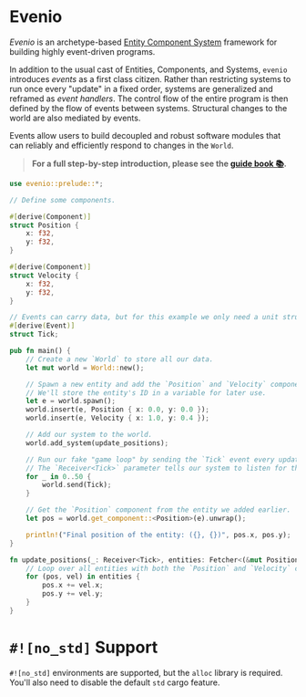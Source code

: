 # Evenio

_Evenio_ is an archetype-based [Entity Component System](https://en.wikipedia.org/wiki/Entity_component_system) framework for building highly event-driven programs.

In addition to the usual cast of Entities, Components, and Systems, `evenio` introduces _events_ as a first class citizen.
Rather than restricting systems to run once every "update" in a fixed order, systems are generalized and reframed as _event handlers_.
The control flow of the entire program is then defined by the flow of events between systems.
Structural changes to the world are also mediated by events.

Events allow users to build decoupled and robust software modules that can reliably and efficiently respond to changes in the `World`.

> **For a full step-by-step introduction, please see the [guide book 📚](guide).** 

```rust
use evenio::prelude::*;

// Define some components.

#[derive(Component)]
struct Position {
    x: f32,
    y: f32,
}

#[derive(Component)]
struct Velocity {
    x: f32,
    y: f32,
}

// Events can carry data, but for this example we only need a unit struct.
#[derive(Event)]
struct Tick;

pub fn main() {
    // Create a new `World` to store all our data.
    let mut world = World::new();

    // Spawn a new entity and add the `Position` and `Velocity` components to it.
    // We'll store the entity's ID in a variable for later use.
    let e = world.spawn();
    world.insert(e, Position { x: 0.0, y: 0.0 });
    world.insert(e, Velocity { x: 1.0, y: 0.4 });

    // Add our system to the world.
    world.add_system(update_positions);

    // Run our fake "game loop" by sending the `Tick` event every update.
    // The `Receiver<Tick>` parameter tells our system to listen for the `Tick` event.
    for _ in 0..50 {
        world.send(Tick);
    }

    // Get the `Position` component from the entity we added earlier.
    let pos = world.get_component::<Position>(e).unwrap();

    println!("Final position of the entity: ({}, {})", pos.x, pos.y);
}

fn update_positions(_: Receiver<Tick>, entities: Fetcher<(&mut Position, &Velocity)>) {
    // Loop over all entities with both the `Position` and `Velocity` components, and update their positions.
    for (pos, vel) in entities {
        pos.x += vel.x;
        pos.y += vel.y;
    }
}
```

# `#![no_std]` Support

`#![no_std]` environments are supported, but the `alloc` library is required.
You'll also need to disable the default `std` cargo feature.
